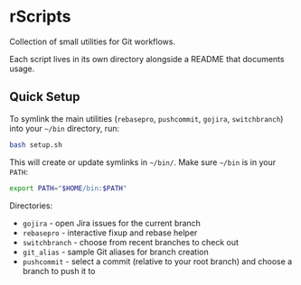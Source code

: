 # rScripts

Collection of small utilities for Git workflows.

Each script lives in its own directory alongside a README that documents usage.

## Quick Setup

To symlink the main utilities (`rebasepro`, `pushcommit`, `gojira`, `switchbranch`) into your `~/bin` directory, run:

```bash
bash setup.sh
```

This will create or update symlinks in `~/bin/`. Make sure `~/bin` is in your `PATH`:

```bash
export PATH="$HOME/bin:$PATH"
```

Directories:
- `gojira` - open Jira issues for the current branch
- `rebasepro` - interactive fixup and rebase helper
- `switchbranch` - choose from recent branches to check out
- `git_alias` - sample Git aliases for branch creation
- `pushcommit` - select a commit (relative to your root branch) and choose a branch to push it to
